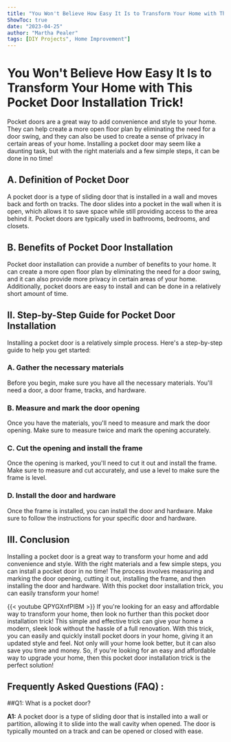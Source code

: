 ```yaml
---
title: "You Won't Believe How Easy It Is to Transform Your Home with This Pocket Door Installation Trick!"
ShowToc: true 
date: "2023-04-25"
author: "Martha Pealer" 
tags: [DIY Projects", Home Improvement"]
---
```

# You Won't Believe How Easy It Is to Transform Your Home with This Pocket Door Installation Trick!

Pocket doors are a great way to add convenience and style to your home. They can help create a more open floor plan by eliminating the need for a door swing, and they can also be used to create a sense of privacy in certain areas of your home. Installing a pocket door may seem like a daunting task, but with the right materials and a few simple steps, it can be done in no time!

## A. Definition of Pocket Door

A pocket door is a type of sliding door that is installed in a wall and moves back and forth on tracks. The door slides into a pocket in the wall when it is open, which allows it to save space while still providing access to the area behind it. Pocket doors are typically used in bathrooms, bedrooms, and closets.

## B. Benefits of Pocket Door Installation

Pocket door installation can provide a number of benefits to your home. It can create a more open floor plan by eliminating the need for a door swing, and it can also provide more privacy in certain areas of your home. Additionally, pocket doors are easy to install and can be done in a relatively short amount of time.

## II. Step-by-Step Guide for Pocket Door Installation

Installing a pocket door is a relatively simple process. Here's a step-by-step guide to help you get started:

### A. Gather the necessary materials

Before you begin, make sure you have all the necessary materials. You'll need a door, a door frame, tracks, and hardware.

### B. Measure and mark the door opening

Once you have the materials, you'll need to measure and mark the door opening. Make sure to measure twice and mark the opening accurately.

### C. Cut the opening and install the frame

Once the opening is marked, you'll need to cut it out and install the frame. Make sure to measure and cut accurately, and use a level to make sure the frame is level.

### D. Install the door and hardware

Once the frame is installed, you can install the door and hardware. Make sure to follow the instructions for your specific door and hardware.

## III. Conclusion

Installing a pocket door is a great way to transform your home and add convenience and style. With the right materials and a few simple steps, you can install a pocket door in no time! The process involves measuring and marking the door opening, cutting it out, installing the frame, and then installing the door and hardware. With this pocket door installation trick, you can easily transform your home!

{{< youtube QPYGXnfPIBM >}} 
If you're looking for an easy and affordable way to transform your home, then look no further than this pocket door installation trick! This simple and effective trick can give your home a modern, sleek look without the hassle of a full renovation. With this trick, you can easily and quickly install pocket doors in your home, giving it an updated style and feel. Not only will your home look better, but it can also save you time and money. So, if you're looking for an easy and affordable way to upgrade your home, then this pocket door installation trick is the perfect solution!

## Frequently Asked Questions (FAQ) :
##Q1: What is a pocket door?

**A1:** A pocket door is a type of sliding door that is installed into a wall or partition, allowing it to slide into the wall cavity when opened. The door is typically mounted on a track and can be opened or closed with ease.





